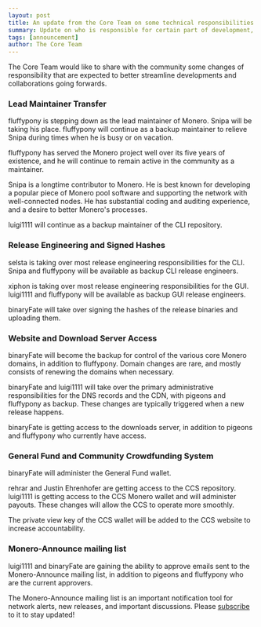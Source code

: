 ```yaml
---
layout: post
title: An update from the Core Team on some technical responsibilities
summary: Update on who is responsible for certain part of development, release and infrastructure
tags: [announcement]
author: The Core Team
---
```


The Core Team would like to share with the community some changes of responsibility that are expected to better streamline developments and collaborations going forwards.

### Lead Maintainer Transfer

fluffypony is stepping down as the lead maintainer of Monero. Snipa will be taking his place. fluffypony will continue as a backup maintainer to relieve Snipa during times when he is busy or on vacation.

fluffypony has served the Monero project well over its five years of existence, and he will continue to remain active in the community as a maintainer.

Snipa is a longtime contributor to Monero. He is best known for developing a popular piece of Monero pool software and supporting the network with well-connected nodes. He has substantial coding and auditing experience, and a desire to better Monero's processes.

luigi1111 will continue as a backup maintainer of the CLI repository.

### Release Engineering and Signed Hashes

selsta is taking over most release engineering responsibilities for the CLI. Snipa and fluffypony will be available as backup CLI release engineers.

xiphon is taking over most release engineering responsibilities for the GUI. luigi1111 and fluffypony will be available as backup GUI release engineers.

binaryFate will take over signing the hashes of the release binaries and uploading them.

### Website and Download Server Access

binaryFate will become the backup for control of the various core Monero domains, in addition to fluffypony. Domain changes are rare, and mostly consists of renewing the domains when necessary.

binaryFate and luigi1111 will take over the primary administrative responsibilities for the DNS records and the CDN, with pigeons and fluffypony as backup. These changes are typically triggered when a new release happens.

binaryFate is getting access to the downloads server, in addition to pigeons and fluffypony who currently have access.

### General Fund and Community Crowdfunding System

binaryFate will administer the General Fund wallet.

rehrar and Justin Ehrenhofer are getting access to the CCS repository. luigi1111 is getting access to the CCS Monero wallet and will administer payouts. These changes will allow the CCS to operate more smoothly.

The private view key of the CCS wallet will be added to the CCS website to increase accountability.

### Monero-Announce mailing list

luigi1111 and binaryFate are gaining the ability to approve emails sent to the Monero-Announce mailing list, in addition to pigeons and fluffypony who are the current approvers.

The Monero-Announce mailing list is an important notification tool for network alerts, new releases, and important discussions. Please [subscribe](https://lists.getmonero.org/postorius/lists/monero-announce.lists.getmonero.org/) to it to stay updated!
